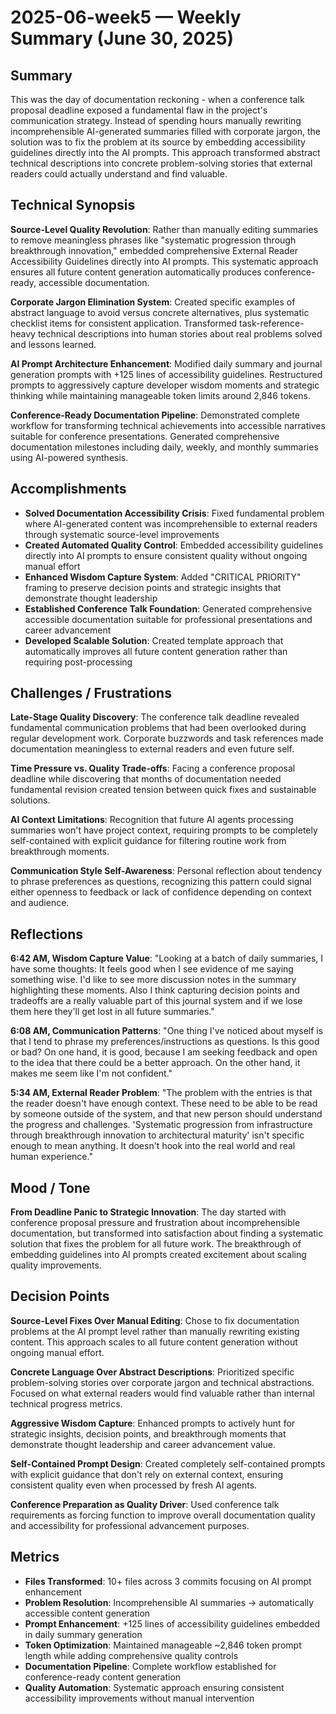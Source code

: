 # 2025-06-week5 — Weekly Summary (June 30, 2025)

## Summary
This was the day of documentation reckoning - when a conference talk proposal deadline exposed a fundamental flaw in the project's communication strategy. Instead of spending hours manually rewriting incomprehensible AI-generated summaries filled with corporate jargon, the solution was to fix the problem at its source by embedding accessibility guidelines directly into the AI prompts. This approach transformed abstract technical descriptions into concrete problem-solving stories that external readers could actually understand and find valuable.

## Technical Synopsis
**Source-Level Quality Revolution**: Rather than manually editing summaries to remove meaningless phrases like "systematic progression through breakthrough innovation," embedded comprehensive External Reader Accessibility Guidelines directly into AI prompts. This systematic approach ensures all future content generation automatically produces conference-ready, accessible documentation.

**Corporate Jargon Elimination System**: Created specific examples of abstract language to avoid versus concrete alternatives, plus systematic checklist items for consistent application. Transformed task-reference-heavy technical descriptions into human stories about real problems solved and lessons learned.

**AI Prompt Architecture Enhancement**: Modified daily summary and journal generation prompts with +125 lines of accessibility guidelines. Restructured prompts to aggressively capture developer wisdom moments and strategic thinking while maintaining manageable token limits around 2,846 tokens.

**Conference-Ready Documentation Pipeline**: Demonstrated complete workflow for transforming technical achievements into accessible narratives suitable for conference presentations. Generated comprehensive documentation milestones including daily, weekly, and monthly summaries using AI-powered synthesis.

## Accomplishments
- **Solved Documentation Accessibility Crisis**: Fixed fundamental problem where AI-generated content was incomprehensible to external readers through systematic source-level improvements
- **Created Automated Quality Control**: Embedded accessibility guidelines directly into AI prompts to ensure consistent quality without ongoing manual effort
- **Enhanced Wisdom Capture System**: Added "CRITICAL PRIORITY" framing to preserve decision points and strategic insights that demonstrate thought leadership
- **Established Conference Talk Foundation**: Generated comprehensive accessible documentation suitable for professional presentations and career advancement
- **Developed Scalable Solution**: Created template approach that automatically improves all future content generation rather than requiring post-processing

## Challenges / Frustrations
**Late-Stage Quality Discovery**: The conference talk deadline revealed fundamental communication problems that had been overlooked during regular development work. Corporate buzzwords and task references made documentation meaningless to external readers and even future self.

**Time Pressure vs. Quality Trade-offs**: Facing a conference proposal deadline while discovering that months of documentation needed fundamental revision created tension between quick fixes and sustainable solutions.

**AI Context Limitations**: Recognition that future AI agents processing summaries won't have project context, requiring prompts to be completely self-contained with explicit guidance for filtering routine work from breakthrough moments.

**Communication Style Self-Awareness**: Personal reflection about tendency to phrase preferences as questions, recognizing this pattern could signal either openness to feedback or lack of confidence depending on context and audience.

## Reflections
**6:42 AM, Wisdom Capture Value**: "Looking at a batch of daily summaries, I have some thoughts: It feels good when I see evidence of me saying something wise. I'd like to see more discussion notes in the summary highlighting these moments. Also I think capturing decision points and tradeoffs are a really valuable part of this journal system and if we lose them here they'll get lost in all future summaries."

**6:08 AM, Communication Patterns**: "One thing I've noticed about myself is that I tend to phrase my preferences/instructions as questions. Is this good or bad? On one hand, it is good, because I am seeking feedback and open to the idea that there could be a better approach. On the other hand, it makes me seem like I'm not confident."

**5:34 AM, External Reader Problem**: "The problem with the entries is that the reader doesn't have enough context. These need to be able to be read by someone outside of the system, and that new person should understand the progress and challenges. 'Systematic progression from infrastructure through breakthrough innovation to architectural maturity' isn't specific enough to mean anything. It doesn't hook into the real world and real human experience."

## Mood / Tone
**From Deadline Panic to Strategic Innovation**: The day started with conference proposal pressure and frustration about incomprehensible documentation, but transformed into satisfaction about finding a systematic solution that fixes the problem for all future work. The breakthrough of embedding guidelines into AI prompts created excitement about scaling quality improvements.

## Decision Points
**Source-Level Fixes Over Manual Editing**: Chose to fix documentation problems at the AI prompt level rather than manually rewriting existing content. This approach scales to all future content generation without ongoing manual effort.

**Concrete Language Over Abstract Descriptions**: Prioritized specific problem-solving stories over corporate jargon and technical abstractions. Focused on what external readers would find valuable rather than internal technical progress metrics.

**Aggressive Wisdom Capture**: Enhanced prompts to actively hunt for strategic insights, decision points, and breakthrough moments that demonstrate thought leadership and career advancement value.

**Self-Contained Prompt Design**: Created completely self-contained prompts with explicit guidance that don't rely on external context, ensuring consistent quality even when processed by fresh AI agents.

**Conference Preparation as Quality Driver**: Used conference talk requirements as forcing function to improve overall documentation quality and accessibility for professional advancement purposes.

## Metrics
- **Files Transformed**: 10+ files across 3 commits focusing on AI prompt enhancement
- **Problem Resolution**: Incomprehensible AI summaries → automatically accessible content generation
- **Prompt Enhancement**: +125 lines of accessibility guidelines embedded in daily summary generation
- **Token Optimization**: Maintained manageable ~2,846 token prompt length while adding comprehensive quality controls
- **Documentation Pipeline**: Complete workflow established for conference-ready content generation
- **Quality Automation**: Systematic approach ensuring consistent accessibility improvements without manual intervention 